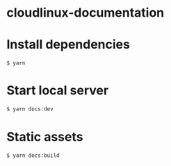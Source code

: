# cloudlinux-documentation

# Install dependencies

```
$ yarn
```

# Start local server

```sh
$ yarn docs:dev
```
# Static assets

```sh
$ yarn docs:build
```
